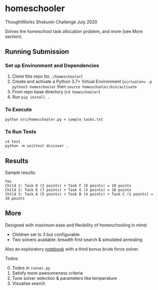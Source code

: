 # homeschooler
ThoughtWorks Shokunin Challenge July 2020

Solves the homeschool task allocation problem, and more (see More section).

## Running Submission

### Set up Environment and Dependencies

1. Clone this repo (to `./homeschooler`)
2. Create and activate a Python 3.7+ Virtual Environment (`virtualenv -p python3 homeschooler`
   then `source homeschooler/bin/activate`
3. From repo base directory (`cd homeschooler`)
4. Run `pip install .`

### To Execute

```
python src/homeschooler.py < sample_tasks.txt
```

### To Run Tests

```
cd test
python -m unittest discover .
```

## Results

Sample results:

```
Yes
Child 1: Task D (2 points) + Task F (8 points) = 10 points
Child 2: Task E (7 points) + Task G (3 points) = 10 points
Child 3: Task A (5 points) + Task B (4 points) + Task C (1 points) = 10 points
```

## More

Designed with maximum ease and flexibility of homeschooling in mind:

* Children set to 3 but configurable 
* Two solvers available: breadth first search & simulated annealing

Also an exploratory [notebook](https://github.com/safetydave/homeschooler/blob/main/homeschooler.ipynb) with a third bonus brute force solver.

Todos:

0. Todos in `runner.py`
1. Satisfy more awesomeness criteria
2. Tune solver selection & parameters like temperature
3. Visualise search
